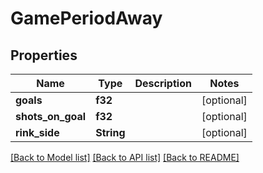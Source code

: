 # GamePeriodAway

## Properties

Name | Type | Description | Notes
------------ | ------------- | ------------- | -------------
**goals** | **f32** |  | [optional] 
**shots_on_goal** | **f32** |  | [optional] 
**rink_side** | **String** |  | [optional] 

[[Back to Model list]](../README.md#documentation-for-models) [[Back to API list]](../README.md#documentation-for-api-endpoints) [[Back to README]](../README.md)


